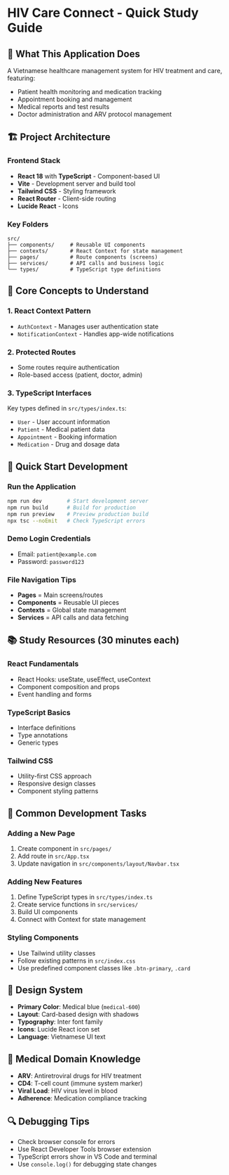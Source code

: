 # HIV Care Connect - Quick Study Guide

## 🎯 **What This Application Does**
A Vietnamese healthcare management system for HIV treatment and care, featuring:
- Patient health monitoring and medication tracking
- Appointment booking and management
- Medical reports and test results
- Doctor administration and ARV protocol management

## 🏗️ **Project Architecture**

### **Frontend Stack**
- **React 18** with **TypeScript** - Component-based UI
- **Vite** - Development server and build tool
- **Tailwind CSS** - Styling framework
- **React Router** - Client-side routing
- **Lucide React** - Icons

### **Key Folders**
```
src/
├── components/     # Reusable UI components
├── contexts/       # React Context for state management
├── pages/          # Route components (screens)
├── services/       # API calls and business logic
└── types/          # TypeScript type definitions
```

## 🔑 **Core Concepts to Understand**

### **1. React Context Pattern**
- `AuthContext` - Manages user authentication state
- `NotificationContext` - Handles app-wide notifications

### **2. Protected Routes**
- Some routes require authentication
- Role-based access (patient, doctor, admin)

### **3. TypeScript Interfaces**
Key types defined in `src/types/index.ts`:
- `User` - User account information
- `Patient` - Medical patient data  
- `Appointment` - Booking information
- `Medication` - Drug and dosage data

## 🚀 **Quick Start Development**

### **Run the Application**
```bash
npm run dev        # Start development server
npm run build      # Build for production
npm run preview    # Preview production build
npx tsc --noEmit   # Check TypeScript errors
```

### **Demo Login Credentials**
- Email: `patient@example.com`
- Password: `password123`

### **File Navigation Tips**
- **Pages** = Main screens/routes
- **Components** = Reusable UI pieces
- **Contexts** = Global state management
- **Services** = API calls and data fetching

## 📚 **Study Resources (30 minutes each)**

### **React Fundamentals**
- React Hooks: useState, useEffect, useContext
- Component composition and props
- Event handling and forms

### **TypeScript Basics**
- Interface definitions
- Type annotations
- Generic types

### **Tailwind CSS**
- Utility-first CSS approach
- Responsive design classes
- Component styling patterns

## 🔧 **Common Development Tasks**

### **Adding a New Page**
1. Create component in `src/pages/`
2. Add route in `src/App.tsx`
3. Update navigation in `src/components/layout/Navbar.tsx`

### **Adding New Features**
1. Define TypeScript types in `src/types/index.ts`
2. Create service functions in `src/services/`
3. Build UI components
4. Connect with Context for state management

### **Styling Components**
- Use Tailwind utility classes
- Follow existing patterns in `src/index.css`
- Use predefined component classes like `.btn-primary`, `.card`

## 🎨 **Design System**
- **Primary Color**: Medical blue (`medical-600`)
- **Layout**: Card-based design with shadows
- **Typography**: Inter font family
- **Icons**: Lucide React icon set
- **Language**: Vietnamese UI text

## 🏥 **Medical Domain Knowledge**
- **ARV**: Antiretroviral drugs for HIV treatment
- **CD4**: T-cell count (immune system marker)
- **Viral Load**: HIV virus level in blood
- **Adherence**: Medication compliance tracking

## 🔍 **Debugging Tips**
- Check browser console for errors
- Use React Developer Tools browser extension
- TypeScript errors show in VS Code and terminal
- Use `console.log()` for debugging state changes
